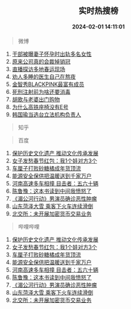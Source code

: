 <div align="center"><h2>实时热搜榜</h2><h4>2024-02-01 14:11:01</h4></div>

> 微博  

1. [干部被曝妻子怀孕时出轨多名女性](https://s.weibo.com/weibo?q=%23%E5%B9%B2%E9%83%A8%E8%A2%AB%E6%9B%9D%E5%A6%BB%E5%AD%90%E6%80%80%E5%AD%95%E6%97%B6%E5%87%BA%E8%BD%A8%E5%A4%9A%E5%90%8D%E5%A5%B3%E6%80%A7%23&t=31&band_rank=1&Refer=top)<br />
2. [原来公司真的会裁掉销冠](https://s.weibo.com/weibo?q=%E5%8E%9F%E6%9D%A5%E5%85%AC%E5%8F%B8%E7%9C%9F%E7%9A%84%E4%BC%9A%E8%A3%81%E6%8E%89%E9%94%80%E5%86%A0&t=31&band_rank=2&Refer=top)<br />
3. [直播探访多地春运现场](https://s.weibo.com/weibo?q=%23%E7%9B%B4%E6%92%AD%E6%8E%A2%E8%AE%BF%E5%A4%9A%E5%9C%B0%E6%98%A5%E8%BF%90%E7%8E%B0%E5%9C%BA%23&t=31&band_rank=3&Refer=top)<br />
4. [劝人多睡的医生自己在熬夜](https://s.weibo.com/weibo?q=%23%E5%8A%9D%E4%BA%BA%E5%A4%9A%E7%9D%A1%E7%9A%84%E5%8C%BB%E7%94%9F%E8%87%AA%E5%B7%B1%E5%9C%A8%E7%86%AC%E5%A4%9C%23&t=31&band_rank=4&Refer=top)<br />
5. [金智秀BLACKPINK最富有成员](https://s.weibo.com/weibo?q=%23%E9%87%91%E6%99%BA%E7%A7%80BLACKPINK%E6%9C%80%E5%AF%8C%E6%9C%89%E6%88%90%E5%91%98%23&t=31&band_rank=5&Refer=top)<br />
6. [死刑注射前为啥还要消毒](https://s.weibo.com/weibo?q=%E6%AD%BB%E5%88%91%E6%B3%A8%E5%B0%84%E5%89%8D%E4%B8%BA%E5%95%A5%E8%BF%98%E8%A6%81%E6%B6%88%E6%AF%92&t=31&band_rank=6&Refer=top)<br />
7. [胡歌与老婆出门购物](https://s.weibo.com/weibo?q=%E8%83%A1%E6%AD%8C%E4%B8%8E%E8%80%81%E5%A9%86%E5%87%BA%E9%97%A8%E8%B4%AD%E7%89%A9&t=31&band_rank=7&Refer=top)<br />
8. [为什么高铁座椅没有E号](https://s.weibo.com/weibo?q=%23%E4%B8%BA%E4%BB%80%E4%B9%88%E9%AB%98%E9%93%81%E5%BA%A7%E6%A4%85%E6%B2%A1%E6%9C%89E%E5%8F%B7%23&t=31&band_rank=8&Refer=top)<br />
9. [韩国瑜当选台立法机构负责人](https://s.weibo.com/weibo?q=%23%E9%9F%A9%E5%9B%BD%E7%91%9C%E5%BD%93%E9%80%89%E5%8F%B0%E7%AB%8B%E6%B3%95%E6%9C%BA%E6%9E%84%E8%B4%9F%E8%B4%A3%E4%BA%BA%23&t=31&band_rank=9&Refer=top)<br />

> 知乎  


> 百度  

1. [保护历史文化遗产 推动文化传承发展](https://www.baidu.com/s?wd=%E4%BF%9D%E6%8A%A4%E5%8E%86%E5%8F%B2%E6%96%87%E5%8C%96%E9%81%97%E4%BA%A7+%E6%8E%A8%E5%8A%A8%E6%96%87%E5%8C%96%E4%BC%A0%E6%89%BF%E5%8F%91%E5%B1%95&sa=fyb_news&rsv_dl=fyb_news)<br />
2. [女子发愁春节红包：我1个娃对方3个](https://www.baidu.com/s?wd=%E5%A5%B3%E5%AD%90%E5%8F%91%E6%84%81%E6%98%A5%E8%8A%82%E7%BA%A2%E5%8C%85%EF%BC%9A%E6%88%911%E4%B8%AA%E5%A8%83%E5%AF%B9%E6%96%B93%E4%B8%AA&sa=fyb_news&rsv_dl=fyb_news)<br />
3. [车厘子打败砂糖橘成年货顶流](https://www.baidu.com/s?wd=%E8%BD%A6%E5%8E%98%E5%AD%90%E6%89%93%E8%B4%A5%E7%A0%82%E7%B3%96%E6%A9%98%E6%88%90%E5%B9%B4%E8%B4%A7%E9%A1%B6%E6%B5%81&sa=fyb_news&rsv_dl=fyb_news)<br />
4. [能源安全保供把温暖送到千家万户](https://www.baidu.com/s?wd=%E8%83%BD%E6%BA%90%E5%AE%89%E5%85%A8%E4%BF%9D%E4%BE%9B%E6%8A%8A%E6%B8%A9%E6%9A%96%E9%80%81%E5%88%B0%E5%8D%83%E5%AE%B6%E4%B8%87%E6%88%B7&sa=fyb_news&rsv_dl=fyb_news)<br />
5. [河南高速多车相撞 目击者：五六十辆](https://www.baidu.com/s?wd=%E6%B2%B3%E5%8D%97%E9%AB%98%E9%80%9F%E5%A4%9A%E8%BD%A6%E7%9B%B8%E6%92%9E+%E7%9B%AE%E5%87%BB%E8%80%85%EF%BC%9A%E4%BA%94%E5%85%AD%E5%8D%81%E8%BE%86&sa=fyb_news&rsv_dl=fyb_news)<br />
6. [陈鲁豫：这本书读到中间我愤怒了](https://www.baidu.com/s?wd=%E9%99%88%E9%B2%81%E8%B1%AB%EF%BC%9A%E8%BF%99%E6%9C%AC%E4%B9%A6%E8%AF%BB%E5%88%B0%E4%B8%AD%E9%97%B4%E6%88%91%E6%84%A4%E6%80%92%E4%BA%86&sa=fyb_news&rsv_dl=fyb_news)<br />
7. [《湄公河行动》男演员确诊恶性肿瘤](https://www.baidu.com/s?wd=%E3%80%8A%E6%B9%84%E5%85%AC%E6%B2%B3%E8%A1%8C%E5%8A%A8%E3%80%8B%E7%94%B7%E6%BC%94%E5%91%98%E7%A1%AE%E8%AF%8A%E6%81%B6%E6%80%A7%E8%82%BF%E7%98%A4&sa=fyb_news&rsv_dl=fyb_news)<br />
8. [山东菏泽大雪 乘客下火车连续滑倒](https://www.baidu.com/s?wd=%E5%B1%B1%E4%B8%9C%E8%8F%8F%E6%B3%BD%E5%A4%A7%E9%9B%AA+%E4%B9%98%E5%AE%A2%E4%B8%8B%E7%81%AB%E8%BD%A6%E8%BF%9E%E7%BB%AD%E6%BB%91%E5%80%92&sa=fyb_news&rsv_dl=fyb_news)<br />
9. [北交所：未开展加密货币交易业务](https://www.baidu.com/s?wd=%E5%8C%97%E4%BA%A4%E6%89%80%EF%BC%9A%E6%9C%AA%E5%BC%80%E5%B1%95%E5%8A%A0%E5%AF%86%E8%B4%A7%E5%B8%81%E4%BA%A4%E6%98%93%E4%B8%9A%E5%8A%A1&sa=fyb_news&rsv_dl=fyb_news)<br />

> 哔哩哔哩  

1. [保护历史文化遗产 推动文化传承发展](https://www.baidu.com/s?wd=%E4%BF%9D%E6%8A%A4%E5%8E%86%E5%8F%B2%E6%96%87%E5%8C%96%E9%81%97%E4%BA%A7+%E6%8E%A8%E5%8A%A8%E6%96%87%E5%8C%96%E4%BC%A0%E6%89%BF%E5%8F%91%E5%B1%95&sa=fyb_news&rsv_dl=fyb_news)<br />
2. [女子发愁春节红包：我1个娃对方3个](https://www.baidu.com/s?wd=%E5%A5%B3%E5%AD%90%E5%8F%91%E6%84%81%E6%98%A5%E8%8A%82%E7%BA%A2%E5%8C%85%EF%BC%9A%E6%88%911%E4%B8%AA%E5%A8%83%E5%AF%B9%E6%96%B93%E4%B8%AA&sa=fyb_news&rsv_dl=fyb_news)<br />
3. [车厘子打败砂糖橘成年货顶流](https://www.baidu.com/s?wd=%E8%BD%A6%E5%8E%98%E5%AD%90%E6%89%93%E8%B4%A5%E7%A0%82%E7%B3%96%E6%A9%98%E6%88%90%E5%B9%B4%E8%B4%A7%E9%A1%B6%E6%B5%81&sa=fyb_news&rsv_dl=fyb_news)<br />
4. [能源安全保供把温暖送到千家万户](https://www.baidu.com/s?wd=%E8%83%BD%E6%BA%90%E5%AE%89%E5%85%A8%E4%BF%9D%E4%BE%9B%E6%8A%8A%E6%B8%A9%E6%9A%96%E9%80%81%E5%88%B0%E5%8D%83%E5%AE%B6%E4%B8%87%E6%88%B7&sa=fyb_news&rsv_dl=fyb_news)<br />
5. [河南高速多车相撞 目击者：五六十辆](https://www.baidu.com/s?wd=%E6%B2%B3%E5%8D%97%E9%AB%98%E9%80%9F%E5%A4%9A%E8%BD%A6%E7%9B%B8%E6%92%9E+%E7%9B%AE%E5%87%BB%E8%80%85%EF%BC%9A%E4%BA%94%E5%85%AD%E5%8D%81%E8%BE%86&sa=fyb_news&rsv_dl=fyb_news)<br />
6. [陈鲁豫：这本书读到中间我愤怒了](https://www.baidu.com/s?wd=%E9%99%88%E9%B2%81%E8%B1%AB%EF%BC%9A%E8%BF%99%E6%9C%AC%E4%B9%A6%E8%AF%BB%E5%88%B0%E4%B8%AD%E9%97%B4%E6%88%91%E6%84%A4%E6%80%92%E4%BA%86&sa=fyb_news&rsv_dl=fyb_news)<br />
7. [《湄公河行动》男演员确诊恶性肿瘤](https://www.baidu.com/s?wd=%E3%80%8A%E6%B9%84%E5%85%AC%E6%B2%B3%E8%A1%8C%E5%8A%A8%E3%80%8B%E7%94%B7%E6%BC%94%E5%91%98%E7%A1%AE%E8%AF%8A%E6%81%B6%E6%80%A7%E8%82%BF%E7%98%A4&sa=fyb_news&rsv_dl=fyb_news)<br />
8. [山东菏泽大雪 乘客下火车连续滑倒](https://www.baidu.com/s?wd=%E5%B1%B1%E4%B8%9C%E8%8F%8F%E6%B3%BD%E5%A4%A7%E9%9B%AA+%E4%B9%98%E5%AE%A2%E4%B8%8B%E7%81%AB%E8%BD%A6%E8%BF%9E%E7%BB%AD%E6%BB%91%E5%80%92&sa=fyb_news&rsv_dl=fyb_news)<br />
9. [北交所：未开展加密货币交易业务](https://www.baidu.com/s?wd=%E5%8C%97%E4%BA%A4%E6%89%80%EF%BC%9A%E6%9C%AA%E5%BC%80%E5%B1%95%E5%8A%A0%E5%AF%86%E8%B4%A7%E5%B8%81%E4%BA%A4%E6%98%93%E4%B8%9A%E5%8A%A1&sa=fyb_news&rsv_dl=fyb_news)<br />
